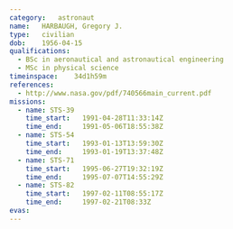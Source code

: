 ```yaml
---
category:	astronaut
name:	HARBAUGH, Gregory J.
type:	civilian
dob:	1956-04-15
qualifications:
  - BSc in aeronautical and astronautical engineering
  - MSc in physical science
timeinspace:	34d1h59m
references:
  - http://www.nasa.gov/pdf/740566main_current.pdf
missions:
  - name: STS-39
    time_start:   1991-04-28T11:33:14Z
    time_end:     1991-05-06T18:55:38Z
  - name: STS-54
    time_start:   1993-01-13T13:59:30Z
    time_end:     1993-01-19T13:37:48Z
  - name: STS-71
    time_start:   1995-06-27T19:32:19Z
    time_end:     1995-07-07T14:55:29Z
  - name: STS-82
    time_start:   1997-02-11T08:55:17Z
    time_end:     1997-02-21T08:33Z
evas:
---
```

